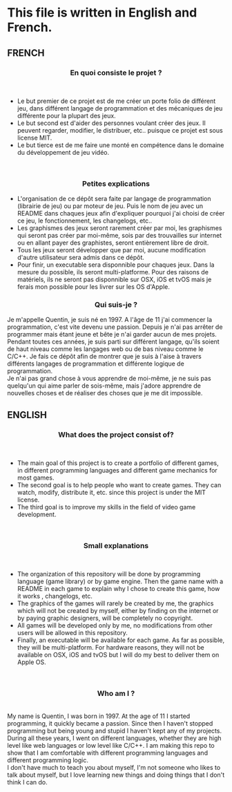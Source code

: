 # This file is written in English and French.

## FRENCH
<p align="center">
  <h3 align="center">En quoi consiste le projet ?</h3>
  <br />
</p>

* Le but premier de ce projet est de me créer un porte folio de différent jeu, dans différent langage de programmation et des mécaniques de jeu différente pour la plupart des jeux.
* Le but second est d'aider des personnes voulant créer des jeux. Il peuvent regarder, modifier, le distribuer, etc.. puisque ce projet est sous license MIT.
* Le but tierce est de me faire une monté en compétence dans le domaine du développement de jeu vidéo.

<br />
<p align="center">
  <h3 align="center">Petites explications</h3>
</p>

* L'organisation de ce dépôt sera faite par langage de programmation (librairie de jeu) ou par moteur de jeu. Puis le nom de jeu avec un README dans chaques jeux afin d'expliquer pourquoi j'ai choisi de créer ce jeu, le fonctionnement, les changelogs, etc..
* Les graphismes des jeux seront rarement créer par moi, les graphismes qui seront pas créer par moi-même, sois par des trouvailles sur internet ou en allant payer des graphistes, seront entièrement libre de droit.
* Tous les jeux seront développer que par moi, aucune modification d'autre utilisateur sera admis dans ce dépôt.
* Pour finir, un executable sera disponnible pour chaques jeux. Dans la mesure du possible, ils seront multi-platforme. Pour des raisons de matériels, ils ne seront pas disponnible sur OSX, iOS et tvOS mais je ferais mon possible pour les livrer sur les OS d'Apple.<br />

<p align="center">
  <h3 align="center">Qui suis-je ?</h3>
</p>

Je m'appelle Quentin, je suis né en 1997. A l'âge de 11 j'ai commencer la programmation, c'est vite devenu une passion. Depuis je n'ai pas arrêter de programmer mais étant jeune et bête je n'ai garder aucun de mes projets.<br />Pendant toutes ces années, je suis parti sur différent langage, qu'ils soient de haut niveau comme les langages web ou de bas niveau comme le C/C++. Je fais ce dépôt afin de montrer que je suis à l'aise à travers différents langages de programmation et différente logique de programmation.<br />Je n'ai pas grand chose à vous apprendre de moi-même, je ne suis pas quelqu'un qui aime parler de sois-même, mais j'adore apprendre de nouvelles choses et de réaliser des choses que je me dit impossible.

## ENGLISH

<p align="center">
  <h3 align="center">What does the project consist of?</h3>
</p>
<br />

* The main goal of this project is to create a portfolio of different games, in different programming languages and different game mechanics for most games.
* The second goal is to help people who want to create games. They can watch, modify, distribute it, etc. since this project is under the MIT license.
* The third goal is to improve my skills in the field of video game development.

<br />
<p align="center">
  <h3 align="center">Small explanations</h3>
</p>
<br />

* The organization of this repository will be done by programming language (game library) or by game engine. Then the game name with a README in each game to explain why I chose to create this game, how it works , changelogs, etc.
* The graphics of the games will rarely be created by me, the graphics which will not be created by myself, either by finding on the internet or by paying graphic designers, will be completely no copyright.
* All games will be developed only by me, no modifications from other users will be allowed in this repository.
* Finally, an executable will be available for each game. As far as possible, they will be multi-platform. For hardware reasons, they will not be available on OSX, iOS and tvOS but I will do my best to deliver them on Apple OS.

<br />
<p align="center">
  <h3 align="center">Who am I ?</h3>
</p>
<br />
My name is Quentin, I was born in 1997. At the age of 11 I started programming, it quickly became a passion. Since then I haven't stopped programming but being young and stupid I haven't kept any of my projects.<br />
During all these years, I went on different languages, whether they are high level like web languages or low level like C/C++. I am making this repo to show that I am comfortable with different programming languages and different programming logic.<br />
I don't have much to teach you about myself, I'm not someone who likes to talk about myself, but I love learning new things and doing things that I don't think I can do.
